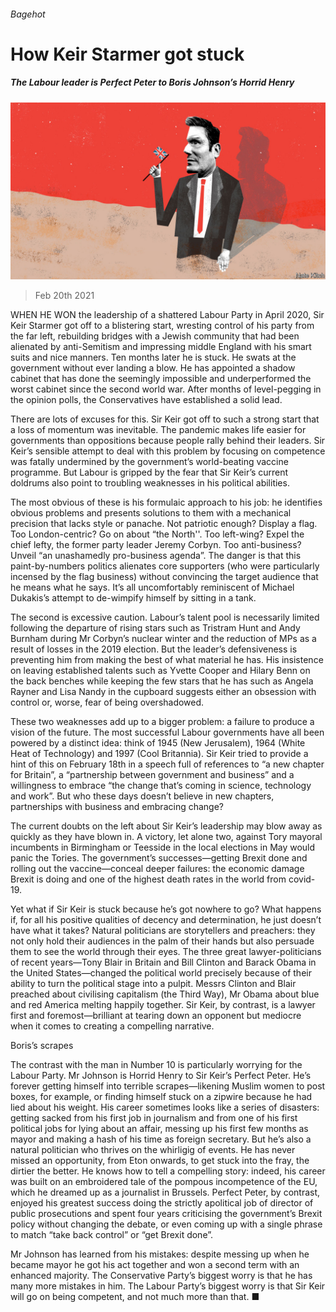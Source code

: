 ###### Bagehot

# How Keir Starmer got stuck 

##### The Labour leader is Perfect Peter to Boris Johnson’s Horrid Henry 

![image](images/20210220_BRD000_0.jpg) 

> Feb 20th 2021 


WHEN HE WON the leadership of a shattered Labour Party in April 2020, Sir Keir Starmer got off to a blistering start, wresting control of his party from the far left, rebuilding bridges with a Jewish community that had been alienated by anti-Semitism and impressing middle England with his smart suits and nice manners. Ten months later he is stuck. He swats at the government without ever landing a blow. He has appointed a shadow cabinet that has done the seemingly impossible and underperformed the worst cabinet since the second world war. After months of level-pegging in the opinion polls, the Conservatives have established a solid lead.


There are lots of excuses for this. Sir Keir got off to such a strong start that a loss of momentum was inevitable. The pandemic makes life easier for governments than oppositions because people rally behind their leaders. Sir Keir’s sensible attempt to deal with this problem by focusing on competence was fatally undermined by the government’s world-beating vaccine programme. But Labour is gripped by the fear that Sir Keir’s current doldrums also point to troubling weaknesses in his political abilities.



The most obvious of these is his formulaic approach to his job: he identifies obvious problems and presents solutions to them with a mechanical precision that lacks style or panache. Not patriotic enough? Display a flag. Too London-centric? Go on about “the North''. Too left-wing? Expel the chief lefty, the former party leader Jeremy Corbyn. Too anti-business? Unveil “an unashamedly pro-business agenda”. The danger is that this paint-by-numbers politics alienates core supporters (who were particularly incensed by the flag business) without convincing the target audience that he means what he says. It’s all uncomfortably reminiscent of Michael Dukakis’s attempt to de-wimpify himself by sitting in a tank.


The second is excessive caution. Labour’s talent pool is necessarily limited following the departure of rising stars such as Tristram Hunt and Andy Burnham during Mr Corbyn’s nuclear winter and the reduction of MPs as a result of losses in the 2019 election. But the leader’s defensiveness is preventing him from making the best of what material he has. His insistence on leaving established talents such as Yvette Cooper and Hilary Benn on the back benches while keeping the few stars that he has such as Angela Rayner and Lisa Nandy in the cupboard suggests either an obsession with control or, worse, fear of being overshadowed.


These two weaknesses add up to a bigger problem: a failure to produce a vision of the future. The most successful Labour governments have all been powered by a distinct idea: think of 1945 (New Jerusalem), 1964 (White Heat of Technology) and 1997 (Cool Britannia). Sir Keir tried to provide a hint of this on February 18th in a speech full of references to “a new chapter for Britain”, a “partnership between government and business” and a willingness to embrace “the change that’s coming in science, technology and work”. But who these days doesn’t believe in new chapters, partnerships with business and embracing change?


The current doubts on the left about Sir Keir’s leadership may blow away as quickly as they have blown in. A victory, let alone two, against Tory mayoral incumbents in Birmingham or Teesside in the local elections in May would panic the Tories. The government’s successes—getting Brexit done and rolling out the vaccine—conceal deeper failures: the economic damage Brexit is doing and one of the highest death rates in the world from covid-19.


Yet what if Sir Keir is stuck because he’s got nowhere to go? What happens if, for all his positive qualities of decency and determination, he just doesn’t have what it takes? Natural politicians are storytellers and preachers: they not only hold their audiences in the palm of their hands but also persuade them to see the world through their eyes. The three great lawyer-politicians of recent years—Tony Blair in Britain and Bill Clinton and Barack Obama in the United States—changed the political world precisely because of their ability to turn the political stage into a pulpit. Messrs Clinton and Blair preached about civilising capitalism (the Third Way), Mr Obama about blue and red America melting happily together. Sir Keir, by contrast, is a lawyer first and foremost—brilliant at tearing down an opponent but mediocre when it comes to creating a compelling narrative.

Boris’s scrapes


The contrast with the man in Number 10 is particularly worrying for the Labour Party. Mr Johnson is Horrid Henry to Sir Keir’s Perfect Peter. He’s forever getting himself into terrible scrapes—likening Muslim women to post boxes, for example, or finding himself stuck on a zipwire because he had lied about his weight. His career sometimes looks like a series of disasters: getting sacked from his first job in journalism and from one of his first political jobs for lying about an affair, messing up his first few months as mayor and making a hash of his time as foreign secretary. But he’s also a natural politician who thrives on the whirligig of events. He has never missed an opportunity, from Eton onwards, to get stuck into the fray, the dirtier the better. He knows how to tell a compelling story: indeed, his career was built on an embroidered tale of the pompous incompetence of the EU, which he dreamed up as a journalist in Brussels. Perfect Peter, by contrast, enjoyed his greatest success doing the strictly apolitical job of director of public prosecutions and spent four years criticising the government’s Brexit policy without changing the debate, or even coming up with a single phrase to match “take back control” or “get Brexit done”.


Mr Johnson has learned from his mistakes: despite messing up when he became mayor he got his act together and won a second term with an enhanced majority. The Conservative Party’s biggest worry is that he has many more mistakes in him. The Labour Party’s biggest worry is that Sir Keir will go on being competent, and not much more than that. ■

